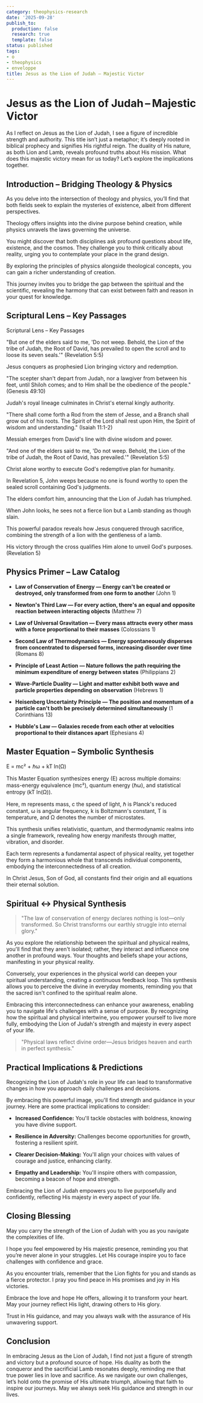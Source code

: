 ```yaml
---
category: theophysics-research
date: '2025-09-28'
publish_to:
  production: false
  research: true
  template: false
status: published
tags:
- o
- theophysics
- enveloppe
title: Jesus as the Lion of Judah – Majestic Victor
---
```

   
# Jesus as the Lion of Judah – Majestic Victor   
   
As I reflect on Jesus as the Lion of Judah, I see a figure of incredible strength and authority. This title isn’t just a metaphor; it’s deeply rooted in biblical prophecy and signifies His rightful reign. The duality of His nature, as both Lion and Lamb, reveals profound truths about His mission. What does this majestic victory mean for us today? Let’s explore the implications together.   
   
## Introduction – Bridging Theology & Physics   
   
As you delve into the intersection of theology and physics, you’ll find that both fields seek to explain the mysteries of existence, albeit from different perspectives.   
   
Theology offers insights into the divine purpose behind creation, while physics unravels the laws governing the universe.   
   
You might discover that both disciplines ask profound questions about life, existence, and the cosmos. They challenge you to think critically about reality, urging you to contemplate your place in the grand design.   
   
By exploring the principles of physics alongside theological concepts, you can gain a richer understanding of creation.   
   
This journey invites you to bridge the gap between the spiritual and the scientific, revealing the harmony that can exist between faith and reason in your quest for knowledge.   
   
## Scriptural Lens – Key Passages   
   
Scriptural Lens – Key Passages   
   
"But one of the elders said to me, 'Do not weep. Behold, the Lion of the tribe of Judah, the Root of David, has prevailed to open the scroll and to loose its seven seals.'" (Revelation 5:5)   
   
Jesus conquers as prophesied Lion bringing victory and redemption.   
   
"The scepter shan't depart from Judah, nor a lawgiver from between his feet, until Shiloh comes; and to Him shall be the obedience of the people." (Genesis 49:10)   
   
Judah's royal lineage culminates in Christ's eternal kingly authority.   
   
"There shall come forth a Rod from the stem of Jesse, and a Branch shall grow out of his roots. The Spirit of the Lord shall rest upon Him, the Spirit of wisdom and understanding." (Isaiah 11:1-2)   
   
Messiah emerges from David's line with divine wisdom and power.   
   
"And one of the elders said to me, 'Do not weep. Behold, the Lion of the tribe of Judah, the Root of David, has prevailed.'" (Revelation 5:5)   
   
Christ alone worthy to execute God's redemptive plan for humanity.   
   
In Revelation 5, John weeps because no one is found worthy to open the sealed scroll containing God's judgments.   
   
The elders comfort him, announcing that the Lion of Judah has triumphed.   
   
When John looks, he sees not a fierce lion but a Lamb standing as though slain.   
   
This powerful paradox reveals how Jesus conquered through sacrifice, combining the strength of a lion with the gentleness of a lamb.   
   
His victory through the cross qualifies Him alone to unveil God's purposes. (Revelation 5)   
   
## Physics Primer – Law Catalog   
   
* **Law of Conservation of Energy — Energy can't be created or destroyed, only transformed from one form to another** (John 1)   
   
* **Newton's Third Law — For every action, there's an equal and opposite reaction between interacting objects** (Matthew 7)   
   
* **Law of Universal Gravitation — Every mass attracts every other mass with a force proportional to their masses** (Colossians 1)   
   
* **Second Law of Thermodynamics — Energy spontaneously disperses from concentrated to dispersed forms, increasing disorder over time** (Romans 8)   
   
* **Principle of Least Action — Nature follows the path requiring the minimum expenditure of energy between states** (Philippians 2)   
   
* **Wave-Particle Duality — Light and matter exhibit both wave and particle properties depending on observation** (Hebrews 1)   
   
* **Heisenberg Uncertainty Principle — The position and momentum of a particle can't both be precisely determined simultaneously** (1 Corinthians 13)   
   
* **Hubble's Law — Galaxies recede from each other at velocities proportional to their distances apart** (Ephesians 4)   
   
## Master Equation – Symbolic Synthesis   
   
E = mc² + ℏω + kT ln(Ω)   
   
This Master Equation synthesizes energy (E) across multiple domains: mass-energy equivalence (mc²), quantum energy (ℏω), and statistical entropy (kT ln(Ω)).   
   
Here, m represents mass, c the speed of light, ℏ is Planck's reduced constant, ω is angular frequency, k is Boltzmann's constant, T is temperature, and Ω denotes the number of microstates.   
   
This synthesis unifies relativistic, quantum, and thermodynamic realms into a single framework, revealing how energy manifests through matter, vibration, and disorder.   
   
Each term represents a fundamental aspect of physical reality, yet together they form a harmonious whole that transcends individual components, embodying the interconnectedness of all creation.   
   
In Christ Jesus, Son of God, all constants find their origin and all equations their eternal solution.   
   
## Spiritual ↔ Physical Synthesis   
   
> "The law of conservation of energy declares nothing is lost—only transformed. So Christ transforms our earthly struggle into eternal glory."   
   
As you explore the relationship between the spiritual and physical realms, you'll find that they aren't isolated; rather, they interact and influence one another in profound ways. Your thoughts and beliefs shape your actions, manifesting in your physical reality.   
   
Conversely, your experiences in the physical world can deepen your spiritual understanding, creating a continuous feedback loop. This synthesis allows you to perceive the divine in everyday moments, reminding you that the sacred isn't confined to the spiritual realm alone.   
   
Embracing this interconnectedness can enhance your awareness, enabling you to navigate life's challenges with a sense of purpose. By recognizing how the spiritual and physical intertwine, you empower yourself to live more fully, embodying the Lion of Judah's strength and majesty in every aspect of your life.   
   
> "Physical laws reflect divine order—Jesus bridges heaven and earth in perfect synthesis."   
   
## Practical Implications & Predictions   
   
Recognizing the Lion of Judah's role in your life can lead to transformative changes in how you approach daily challenges and decisions.   
   
By embracing this powerful image, you'll find strength and guidance in your journey. Here are some practical implications to consider:   
   
   
- **Increased Confidence:** You'll tackle obstacles with boldness, knowing you have divine support.   
   
   
- **Resilience in Adversity:** Challenges become opportunities for growth, fostering a resilient spirit.   
   
   
- **Clearer Decision-Making:** You'll align your choices with values of courage and justice, enhancing clarity.   
   
   
- **Empathy and Leadership:** You'll inspire others with compassion, becoming a beacon of hope and strength.   
   
Embracing the Lion of Judah empowers you to live purposefully and confidently, reflecting His majesty in every aspect of your life.   
   
## Closing Blessing   
   
May you carry the strength of the Lion of Judah with you as you navigate the complexities of life.   
   
I hope you feel empowered by His majestic presence, reminding you that you’re never alone in your struggles. Let His courage inspire you to face challenges with confidence and grace.   
   
As you encounter trials, remember that the Lion fights for you and stands as a fierce protector. I pray you find peace in His promises and joy in His victories.   
   
Embrace the love and hope He offers, allowing it to transform your heart. May your journey reflect His light, drawing others to His glory.   
   
Trust in His guidance, and may you always walk with the assurance of His unwavering support.   
   
## Conclusion   
   
In embracing Jesus as the Lion of Judah, I find not just a figure of strength and victory but a profound source of hope. His duality as both the conqueror and the sacrificial Lamb resonates deeply, reminding me that true power lies in love and sacrifice. As we navigate our own challenges, let’s hold onto the promise of His ultimate triumph, allowing that faith to inspire our journeys. May we always seek His guidance and strength in our lives.